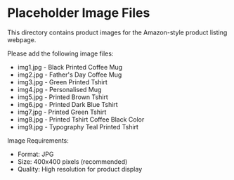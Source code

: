 # Placeholder Image Files

This directory contains product images for the Amazon-style product listing webpage.

Please add the following image files:

- img1.jpg - Black Printed Coffee Mug
- img2.jpg - Father's Day Coffee Mug
- img3.jpg - Green Printed Tshirt
- img4.jpg - Personalised Mug
- img5.jpg - Printed Brown Tshirt
- img6.jpg - Printed Dark Blue Tshirt
- img7.jpg - Printed Green Tshirt
- img8.jpg - Printed Tshirt Coffee Black Color
- img9.jpg - Typography Teal Printed Tshirt

Image Requirements:

- Format: JPG
- Size: 400x400 pixels (recommended)
- Quality: High resolution for product display
